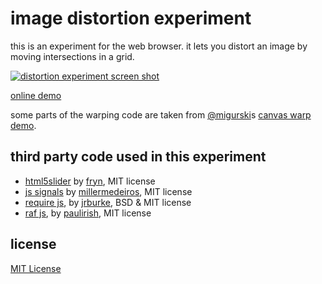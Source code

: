 image distortion experiment
===

this is an experiment for the web browser. it lets you distort an image by moving intersections in a grid.

[![distortion experiment screen shot](https://dl.dropboxusercontent.com/u/1098704/Screenshots/github-distort-grid.png)](http://snorpey.github.io/distort-grid/)

[online demo](http://snorpey.github.io/distort-grid/)

some parts of the warping code are taken from [@migurski](https://github.com/migurski)s [canvas warp demo](https://github.com/migurski/canvas-warp/blob/master/index.html).

third party code used in this experiment
---
* [html5slider](http://frankyan.com/labs/html5slider/) by [fryn](https://github.com/fryn), MIT license
* [js signals](http://millermedeiros.github.io/js-signals/) by [millermedeiros](https://github.com/millermedeiros), MIT license
* [require js](http://requirejs.org/), by [jrburke](jrburke), BSD & MIT license
* [raf js](https://gist.github.com/paulirish/1579671), by [paulirish](https://github.com/paulirish), MIT license

license
---
[MIT License](http://www.opensource.org/licenses/mit-license.php)
